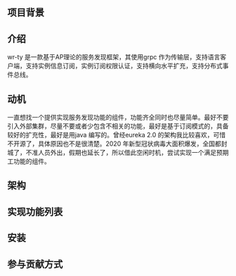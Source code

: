 ## 项目背景

## 介绍

wr-ty 是一款基于AP理论的服务发现框架，其使用grpc 作为传输层，支持语言客户端，支持实例信息订阅，实例订阅权限认证，支持横向水平扩充，支持分布式事件总线。

## 动机

一直想找一个提供实现服务发现功能的组件，功能齐全同时也尽量简单。最好不要引入外部集群，尽量不要或者少包含不相关的功能，最好是基于订阅模式的，具备较好的扩充性，最好是用java 编写的。曾经eureka 2.0 的架构我比较喜欢，可惜不开源了，具体原因也不是很清楚。2020 年新型冠状病毒大面积爆发，全国都封城了，不准人员外出，假期也延长了，所以借此空闲时机，尝试实现一个满足预期工功能的组件。

## 架构

## 实现功能列表

## 安装

## 参与贡献方式

